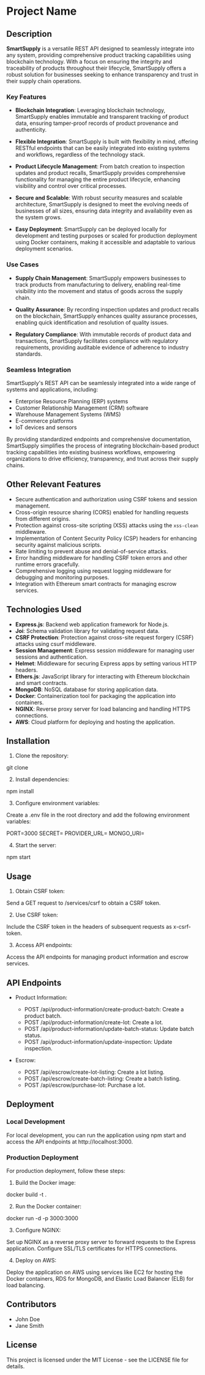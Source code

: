 # Project Name

## Description

**SmartSupply** is a versatile REST API designed to seamlessly integrate into any system, providing comprehensive product tracking capabilities using blockchain technology. With a focus on ensuring the integrity and traceability of products throughout their lifecycle, SmartSupply offers a robust solution for businesses seeking to enhance transparency and trust in their supply chain operations.

### Key Features

- **Blockchain Integration**: Leveraging blockchain technology, SmartSupply enables immutable and transparent tracking of product data, ensuring tamper-proof records of product provenance and authenticity.
  
- **Flexible Integration**: SmartSupply is built with flexibility in mind, offering RESTful endpoints that can be easily integrated into existing systems and workflows, regardless of the technology stack.
  
- **Product Lifecycle Management**: From batch creation to inspection updates and product recalls, SmartSupply provides comprehensive functionality for managing the entire product lifecycle, enhancing visibility and control over critical processes.

- **Secure and Scalable**: With robust security measures and scalable architecture, SmartSupply is designed to meet the evolving needs of businesses of all sizes, ensuring data integrity and availability even as the system grows.

- **Easy Deployment**: SmartSupply can be deployed locally for development and testing purposes or scaled for production deployment using Docker containers, making it accessible and adaptable to various deployment scenarios.

### Use Cases

- **Supply Chain Management**: SmartSupply empowers businesses to track products from manufacturing to delivery, enabling real-time visibility into the movement and status of goods across the supply chain.

- **Quality Assurance**: By recording inspection updates and product recalls on the blockchain, SmartSupply enhances quality assurance processes, enabling quick identification and resolution of quality issues.

- **Regulatory Compliance**: With immutable records of product data and transactions, SmartSupply facilitates compliance with regulatory requirements, providing auditable evidence of adherence to industry standards.

### Seamless Integration

SmartSupply's REST API can be seamlessly integrated into a wide range of systems and applications, including:

- Enterprise Resource Planning (ERP) systems
- Customer Relationship Management (CRM) software
- Warehouse Management Systems (WMS)
- E-commerce platforms
- IoT devices and sensors

By providing standardized endpoints and comprehensive documentation, SmartSupply simplifies the process of integrating blockchain-based product tracking capabilities into existing business workflows, empowering organizations to drive efficiency, transparency, and trust across their supply chains.


## Other Relevant Features

- Secure authentication and authorization using CSRF tokens and session management.
- Cross-origin resource sharing (CORS) enabled for handling requests from different origins.
- Protection against cross-site scripting (XSS) attacks using the `xss-clean` middleware.
- Implementation of Content Security Policy (CSP) headers for enhancing security against malicious scripts.
- Rate limiting to prevent abuse and denial-of-service attacks.
- Error handling middleware for handling CSRF token errors and other runtime errors gracefully.
- Comprehensive logging using request logging middleware for debugging and monitoring purposes.
- Integration with Ethereum smart contracts for managing escrow services.

## Technologies Used

- **Express.js**: Backend web application framework for Node.js.
- **Joi**: Schema validation library for validating request data.
- **CSRF Protection**: Protection against cross-site request forgery (CSRF) attacks using csurf middleware.
- **Session Management**: Express session middleware for managing user sessions and authentication.
- **Helmet**: Middleware for securing Express apps by setting various HTTP headers.
- **Ethers.js**: JavaScript library for interacting with Ethereum blockchain and smart contracts.
- **MongoDB**: NoSQL database for storing application data.
- **Docker**: Containerization tool for packaging the application into containers.
- **NGINX**: Reverse proxy server for load balancing and handling HTTPS connections.
- **AWS**: Cloud platform for deploying and hosting the application.

## Installation

1. Clone the repository:

git clone <repository-url>

2. Install dependencies:

npm install

3. Configure environment variables:

Create a .env file in the root directory and add the following environment variables:

PORT=3000
SECRET=<your-secret-key>
PROVIDER_URL=<ethereum-provider-url>
MONGO_URI=<mongodb-connection-string>

4. Start the server:

npm start

## Usage

1. Obtain CSRF token:

Send a GET request to /services/csrf to obtain a CSRF token.

2. Use CSRF token:

Include the CSRF token in the headers of subsequent requests as x-csrf-token.

3. Access API endpoints:

Access the API endpoints for managing product information and escrow services.

## API Endpoints

- Product Information:
  - POST /api/product-information/create-product-batch: Create a product batch.
  - POST /api/product-information/create-lot: Create a lot.
  - POST /api/product-information/update-batch-status: Update batch status.
  - POST /api/product-information/update-inspection: Update inspection.

- Escrow:
  - POST /api/escrow/create-lot-listing: Create a lot listing.
  - POST /api/escrow/create-batch-listing: Create a batch listing.
  - POST /api/escrow/purchase-lot: Purchase a lot.

## Deployment

### Local Development

For local development, you can run the application using npm start and access the API endpoints at http://localhost:3000.

### Production Deployment

For production deployment, follow these steps:

1. Build the Docker image:

docker build -t <image-name> .

2. Run the Docker container:

docker run -d -p 3000:3000 <image-name>

3. Configure NGINX:

Set up NGINX as a reverse proxy server to forward requests to the Express application. Configure SSL/TLS certificates for HTTPS connections.

4. Deploy on AWS:

Deploy the application on AWS using services like EC2 for hosting the Docker containers, RDS for MongoDB, and Elastic Load Balancer (ELB) for load balancing.

## Contributors

- John Doe
- Jane Smith

## License

This project is licensed under the MIT License - see the LICENSE file for details.
